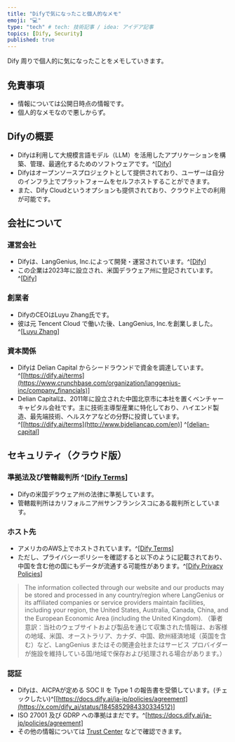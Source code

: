 ```yaml
---
title: "Difyで気になったこと個人的なメモ"
emoji: "💻" 
type: "tech" # tech: 技術記事 / idea: アイデア記事
topics: [Dify, Security] 
published: true
---
```

Dify 周りで個人的に気になったことをメモしていきます。

## 免責事項
- 情報については公開日時点の情報です。
- 個人的なメモなので悪しからず。

## Difyの概要
- Difyは利用して大規模言語モデル（LLM）を活用したアプリケーションを構築、管理、最適化するためのソフトウェアです。^[[Dify](https://dify.ai/)]
- Difyはオープンソースプロジェクトとして提供されており、ユーザーは自分のインフラ上でプラットフォームをセルフホストすることができます。
- また、Dify Cloudというオプションも提供されており、クラウド上での利用が可能です。

## 会社について
### 運営会社
- Difyは、LangGenius, Inc.によって開発・運営されています。^[[Dify](https://dify.ai/)]
- この企業は2023年に設立され、米国デラウェア州に登記されています。^[[Dify](https://dify.ai/)]

### 創業者
- DifyのCEOはLuyu Zhang氏です。
- 彼は元 Tencent Cloud で働いた後、LangGenius, Inc.を創業しました。^[[Luyu Zhang](https://www.linkedin.com/in/luyu-zhang)]

### 資本関係
- Difyは Delian Capital からシードラウンドで資金を調達しています。^[[https://dify.ai/terms](https://www.crunchbase.com/organization/langgenius-inc/company_financials)]
- Delian Capitalは、2011年に設立された中国北京市に本社を置くベンチャーキャピタル会社です。主に技術主導型産業に特化しており、ハイエンド製造、最先端技術、ヘルスケアなどの分野に投資しています。^[[https://dify.ai/terms](http://www.bjdeliancap.com/en)] ^[[delian-capital](https://www.crunchbase.com/organization/delian-capital)]

## セキュリティ（クラウド版）
### 準拠法及び管轄裁判所 ^[[Dify Terms](https://dify.ai/terms)]
- Difyの米国デラウェア州の法律に準拠しています。
- 管轄裁判所はカリフォルニア州サンフランシスコにある裁判所としています。

### ホスト先
- アメリカのAWS上でホストされています。^[[Dify Terms](https://dify.ai/terms)]
- ただし、プライバシーポリシーを確認すると以下のように記載されており、中国を含む他の国にもデータが流通する可能性があります。^[[Dify Privacy Policies](https://docs.dify.ai/ja-jp/policies/agreement)]
> The information collected through our website and our products may be stored and processed in any country/region where LangGenius or its affiliated companies or service providers maintain facilities, including your region, the United States, Australia, Canada, China, and the European Economic Area (including the United Kingdom).
> （筆者意訳：当社のウェブサイトおよび製品を通じて収集された情報は、お客様の地域、米国、オーストラリア、カナダ、中国、欧州経済地域（英国を含む）など、LangGenius またはその関連会社またはサービス プロバイダーが施設を維持している国/地域で保存および処理される場合があります。）

### 認証
- Difyは、AICPAが定める SOC II を Type 1 の報告書を受領しています。(チェックしたい)^[[https://docs.dify.ai/ja-jp/policies/agreement](https://x.com/dify_ai/status/1845852984330334512)]
- ISO 27001 及び GDRP への準拠はまだです。^[https://docs.dify.ai/ja-jp/policies/agreement]
- その他の情報については [Trust Center](https://security.dify.ai/) などで確認できます。
